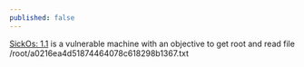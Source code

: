 ```yaml
---
published: false
---
```

[SickOs: 1.1](https://www.vulnhub.com/entry/sickos-11,132/) is a vulnerable machine with an objective to get root and read file /root/a0216ea4d51874464078c618298b1367.txt


